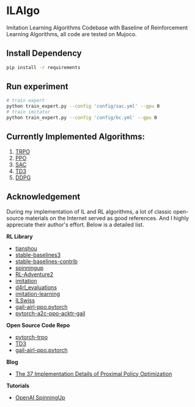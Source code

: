 # ILAlgo
Imitation Learning Algorithms Codebase with Baseline of Reinforcement Learning Algorithms, all code are tested on Mujoco.

## Install Dependency

```bash
pip install -r requirements
```

## Run experiment

```bash
# train expert
python train_expert.py --config 'config/sac.yml' --gpu 0
# train imitator
python train_expert.py --config 'config/bc.yml' --gpu 0
```

## Currently Implemented Algorithms:

1. [TRPO](https://arxiv.org/abs/1502.05477)
2. [PPO](https://arxiv.org/abs/1707.06347)
3. [SAC](https://arxiv.org/abs/1812.05905)
4. [TD3](https://arxiv.org/abs/1802.09477)
5. [DDPG](https://arxiv.org/abs/1509.02971)

## Acknowledgement
During my implementation of IL and RL algorithms, a lot of classic open-source materials on the Internet served as good references. And I highly appreciate their author's effort. Below is a detailed list.

**RL Library**

+ [tianshou](https://github.com/thu-ml/tianshou)
+ [stable-baselines3](https://github.com/DLR-RM/stable-baselines3)
+ [stable-baselines-contrib](https://github.com/Stable-Baselines-Team/stable-baselines3-contrib)
+ [spinningup](https://github.com/openai/spinningup)
+ [RL-Adventure2](https://github.com/higgsfield/RL-Adventure-2)
+ [imitation](https://github.com/HumanCompatibleAI/imitation)
+ [d4rl_evaluations](https://github.com/rail-berkeley/d4rl_evaluations)
+ [imitation-learning](https://github.com/Kaixhin/imitation-learning)
+ [ILSwiss](https://github.com/Ericonaldo/ILSwiss)
+ [gail-airl-ppo.pytorch](https://github.com/ku2482/gail-airl-ppo.pytorch)
+ [pytorch-a2c-ppo-acktr-gail](https://github.com/ikostrikov/pytorch-a2c-ppo-acktr-gail)

**Open Source Code Repo**

+ [pytorch-trpo](https://github.com/ikostrikov/pytorch-trpo)
+ [TD3](https://github.com/sfujim/TD3)
+ [gail-airl-ppo.pytorch](https://github.com/ku2482/gail-airl-ppo.pytorch)

**Blog**

+ [The 37 Implementation Details of Proximal Policy Optimization](https://iclr.iro.umontreal.ca/679b37e0-caab-4710-921b-b59a688075df_1642188062/blog/)

**Tutorials**

+ [OpenAI SpinningUp](https://spinningup.openai.com/en/latest/index.html)
